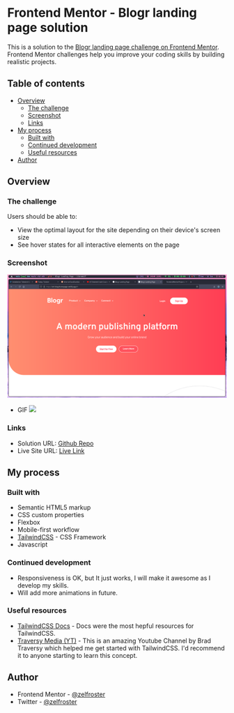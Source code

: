 # Frontend Mentor - Blogr landing page solution

This is a solution to the [Blogr landing page challenge on Frontend Mentor](https://www.frontendmentor.io/challenges/blogr-landing-page-EX2RLAApP). Frontend Mentor challenges help you improve your coding skills by building realistic projects. 

## Table of contents

- [Overview](#overview)
  - [The challenge](#the-challenge)
  - [Screenshot](#screenshot)
  - [Links](#links)
- [My process](#my-process)
  - [Built with](#built-with)
  - [Continued development](#continued-development)
  - [Useful resources](#useful-resources)
- [Author](#author)

## Overview

### The challenge

Users should be able to:

- View the optimal layout for the site depending on their device's screen size
- See hover states for all interactive elements on the page

### Screenshot

![](./screenshot/screenshot.png)
- GIF
![](./screenshot/screenshot.gif)

### Links

- Solution URL: [Github Repo](https://github.com/zelfroster/frontendMentorProjects/tree/master/Blogr-Landing-Page/blogr-landing-page-main)
- Live Site URL: [Live Link](https://zel-blogrhomepage.netlify.app)

## My process

### Built with

- Semantic HTML5 markup
- CSS custom properties
- Flexbox
- Mobile-first workflow
- [TailwindCSS](https://tailwindcss.com) - CSS Framework
- Javascript

### Continued development

- Responsiveness is OK, but It just works, I will make it awesome as I develop my skills.
- Will add more animations in future.

### Useful resources

- [TailwindCSS Docs](https://tailwindcss.com/docs/installation) - Docs were the most hepful resources for TailwindCSS.
- [Traversy Media (YT)](https://www.youtube.com/c/TraversyMedia) - This is an amazing Youtube Channel by Brad Traversy which helped me get started with TailwindCSS. I'd recommend it to anyone starting to learn this concept.

## Author

- Frontend Mentor - [@zelfroster](https://www.frontendmentor.io/profile/zelfroster)
- Twitter - [@zelfroster](https://www.twitter.com/zelfroster)
